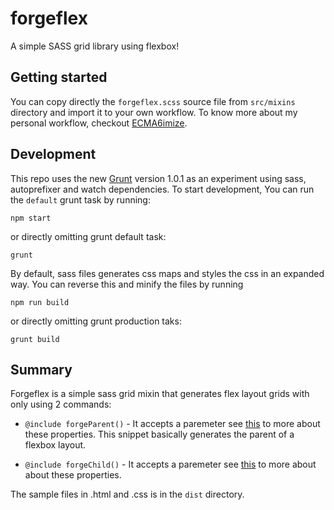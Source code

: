 # forgeflex
A simple SASS grid library using flexbox!

## Getting started
You can copy directly the `forgeflex.scss` source file from `src/mixins` directory and import it to your own workflow. To know more about my personal workflow, checkout [ECMA6imize](https://github.com/therealedsheenan/ECMA6imize).

## Development
This repo uses the new [Grunt](http://gruntjs.com) version 1.0.1 as an experiment using sass, autoprefixer and watch dependencies. To start development, You can run the `default` grunt task by running:
```
npm start
```
or directly omitting grunt default task:
```
grunt
```
By default, sass files generates css maps and styles the css in an expanded way. You can reverse this and minify the files by running
```
npm run build
```
or directly omitting grunt production taks:
```
grunt build
```

## Summary
Forgeflex is a simple sass grid mixin that generates flex layout grids with only using 2 commands:

- `@include forgeParent()` - It accepts a paremeter see [this]() to more about these properties. This snippet basically generates the parent of a flexbox layout.

- `@include forgeChild()` - It accepts a paremeter see [this]() to more about about these properties.

The sample files in .html and .css is in the `dist` directory.
